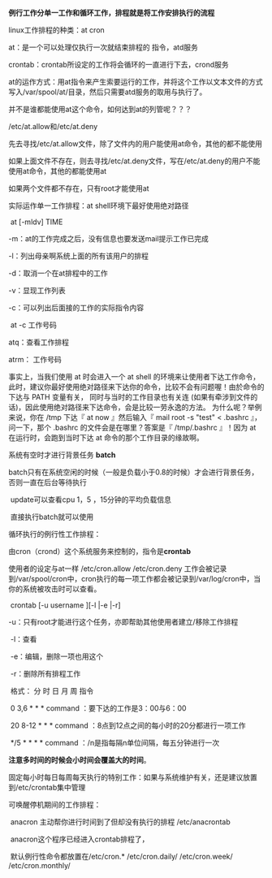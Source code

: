 **例行工作分单一工作和循环工作，排程就是将工作安排执行的流程**

linux工作排程的种类：at   cron

at：是一个可以处理仅执行一次就结束排程的 指令，atd服务

crontab：crontab所设定的工作将会循环的一直进行下去，crond服务


at的运作方式：用at指令来产生索要运行的工作，并将这个工作以文本文件的方式写入/var/spool/at/目录，然后只需要atd服务的取用与执行了。

并不是谁都能使用at这个命令，如何达到at的列管呢？？？

/etc/at.allow和/etc/at.deny

先去寻找/etc/at.allow文件，除了文件内的用户能使用at命令，其他的都不能使用

如果上面文件不存在，则去寻找/etc/at.deny文件，写在/etc/at.deny的用户不能使用at命令，其他的都能使用at

如果两个文件都不存在，只有root才能使用at

实际运作单一工作排程：at shell环境下最好使用绝对路径

​	at [-mldv] TIME

-m：at的工作完成之后，没有信息也要发送mail提示工作已完成

-l：列出母亲啊系统上面的所有该用户的排程

-d：取消一个在at排程中的工作

-v：显现工作列表

-c：可以列出后面接的工作的实际指令内容

​	at -c 工作号码

atq：查看工作排程

atrm： 工作号码

事实上，当我们使用 at 时会进入一个 at shell 的环境来让使用者下达工作命令，此时，建议你最好使用绝对路径来下达你的命令，比较不会有问题喔！由於命令的下达与 PATH 变量有关， 同时与当时的工作目录也有关连 (如果有牵涉到文件的话)，因此使用绝对路径来下达命令，会是比较一劳永逸的方法。 为什么呢？举例来说，你在 /tmp 下达『 at now 』然后输入『 mail root -s "test" < .bashrc 』， 问一下，那个 .bashrc 的文件会是在哪里？答案是『 /tmp/.bashrc 』！因为 at 在运行时，会跑到当时下达 at 命令的那个工作目录的缘故啊。

系统有空时才进行背景任务 **batch**

​	batch只有在系统空闲的时候（一般是负载小于0.8的时候）才会进行背景任务，否则一直在后台等待执行

​	update可以查看cpu 1，5 ，15分钟的平均负载信息

​	直接执行batch就可以使用

循环执行的例行性工作排程：

由cron（crond）这个系统服务来控制的，指令是**crontab**

使用者的设定与at一样 /etc/cron.allow /etc/cron.deny 工作会被记录到/var/spool/cron中，cron执行的每一项工作都会被记录到/var/log/cron中，当你的系统被攻击时可以查看。

​	crontab [-u username ][-l &#124;-e &#124;-r]

​		-u：只有root才能进行这个任务，亦即帮助其他使用者建立/移除工作排程

​		-l：查看

​		-e：编辑，删除一项也用这个

​		-r：删除所有排程工作

​	格式： 分 时 日 月 周 指令

​	0 3,6 * * * command  ：要下达的工作是3：00与6：00

​	20 8-12 * * * command ：8点到12点之间的每小时的20分都进行一项工作

​	*/5 * * * * command ：/n是指每隔n单位间隔，每五分钟进行一次

**注意多时间的时候会小时间会覆盖大的时间**。

固定每小时每日每周每天执行的特别工作：如果与系统维护有关，还是建议放置到/etc/crontab集中管理

可唤醒停机期间的工作排程：

​	anacron 主动帮你进行时间到了但却没有执行的排程 /etc/anacrontab

​	anacron这个程序已经进入crontab排程了，

​	默认例行性命令都放置在/etc/cron.*    /etc/cron.daily/        /etc/cron.week/           /etc/cron.monthly/




​	